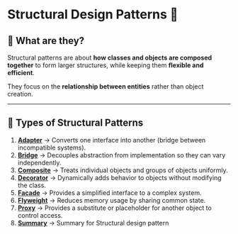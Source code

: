# Structural Design Patterns 🧱

## 🔹 What are they?

Structural patterns are about **how classes and objects are composed together** to form larger structures, while keeping them **flexible and efficient**.

They focus on the **relationship between entities** rather than object creation.

---

## 🔹 Types of Structural Patterns

1. [**Adapter**](./Adapter.md) → Converts one interface into another (bridge between incompatible systems).
2. [**Bridge**](./Bridge.md) → Decouples abstraction from implementation so they can vary independently.
3. [**Composite**](./Composite.md) → Treats individual objects and groups of objects uniformly.
4. [**Decorator**](./Decorator.md) → Dynamically adds behavior to objects without modifying the class.
5. [**Facade**](./Facade.md) → Provides a simplified interface to a complex system.
6. [**Flyweight**](./Flyweight.md) → Reduces memory usage by sharing common state.
7. [**Proxy**](./Proxy.md) → Provides a substitute or placeholder for another object to control access.
8. [**Summary**](./Summary.md)  → Summary for Structural design pattern
